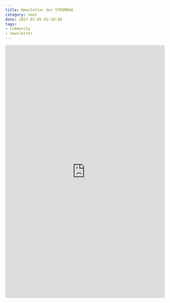 ```yaml
---
title: Newsletter der STROMDAO
category: news
date: 2017-07-05 02:19:38
tags:
- community
- newsletter
---
```

<html>
<iframe allowtransparency="true" scrolling="no" style="width:100%; height:800px; filter: chroma(color='#FFFFFF'); border: 0;" frameborder="no" src="http://ea.sendcockpit.com/_s.php?&fid=38640&fpw=51710da8773bc886f6a0ce98134bbf67"></iframe>		
</html>
